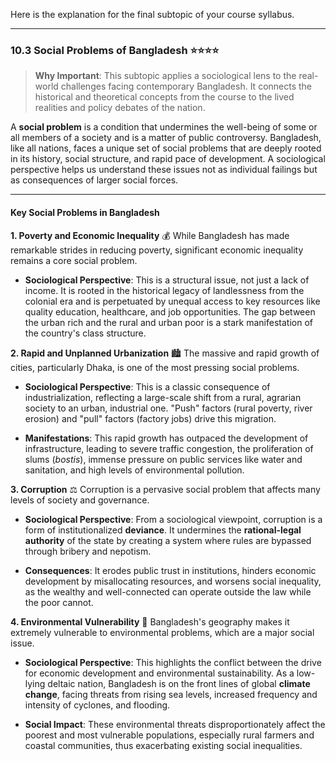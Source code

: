 Here is the explanation for the final subtopic of your course syllabus.

---

### 10.3 Social Problems of Bangladesh ⭐⭐⭐⭐

> **Why Important**: This subtopic applies a sociological lens to the real-world challenges facing contemporary Bangladesh. It connects the historical and theoretical concepts from the course to the lived realities and policy debates of the nation.

A **social problem** is a condition that undermines the well-being of some or all members of a society and is a matter of public controversy. Bangladesh, like all nations, faces a unique set of social problems that are deeply rooted in its history, social structure, and rapid pace of development. A sociological perspective helps us understand these issues not as individual failings but as consequences of larger social forces.

---

#### **Key Social Problems in Bangladesh**

**1. Poverty and Economic Inequality** 💰 While Bangladesh has made remarkable strides in reducing poverty, significant economic inequality remains a core social problem.

- **Sociological Perspective**: This is a structural issue, not just a lack of income. It is rooted in the historical legacy of landlessness from the colonial era and is perpetuated by unequal access to key resources like quality education, healthcare, and job opportunities. The gap between the urban rich and the rural and urban poor is a stark manifestation of the country's class structure.
    

**2. Rapid and Unplanned Urbanization** 🏙️ The massive and rapid growth of cities, particularly Dhaka, is one of the most pressing social problems.

- **Sociological Perspective**: This is a classic consequence of industrialization, reflecting a large-scale shift from a rural, agrarian society to an urban, industrial one. "Push" factors (rural poverty, river erosion) and "pull" factors (factory jobs) drive this migration.
    
- **Manifestations**: This rapid growth has outpaced the development of infrastructure, leading to severe traffic congestion, the proliferation of slums (_bostis_), immense pressure on public services like water and sanitation, and high levels of environmental pollution.
    

**3. Corruption** ⚖️ Corruption is a pervasive social problem that affects many levels of society and governance.

- **Sociological Perspective**: From a sociological viewpoint, corruption is a form of institutionalized **deviance**. It undermines the **rational-legal authority** of the state by creating a system where rules are bypassed through bribery and nepotism.
    
- **Consequences**: It erodes public trust in institutions, hinders economic development by misallocating resources, and worsens social inequality, as the wealthy and well-connected can operate outside the law while the poor cannot.
    

**4. Environmental Vulnerability** 🌊 Bangladesh's geography makes it extremely vulnerable to environmental problems, which are a major social issue.

- **Sociological Perspective**: This highlights the conflict between the drive for economic development and environmental sustainability. As a low-lying deltaic nation, Bangladesh is on the front lines of global **climate change**, facing threats from rising sea levels, increased frequency and intensity of cyclones, and flooding.
    
- **Social Impact**: These environmental threats disproportionately affect the poorest and most vulnerable populations, especially rural farmers and coastal communities, thus exacerbating existing social inequalities.